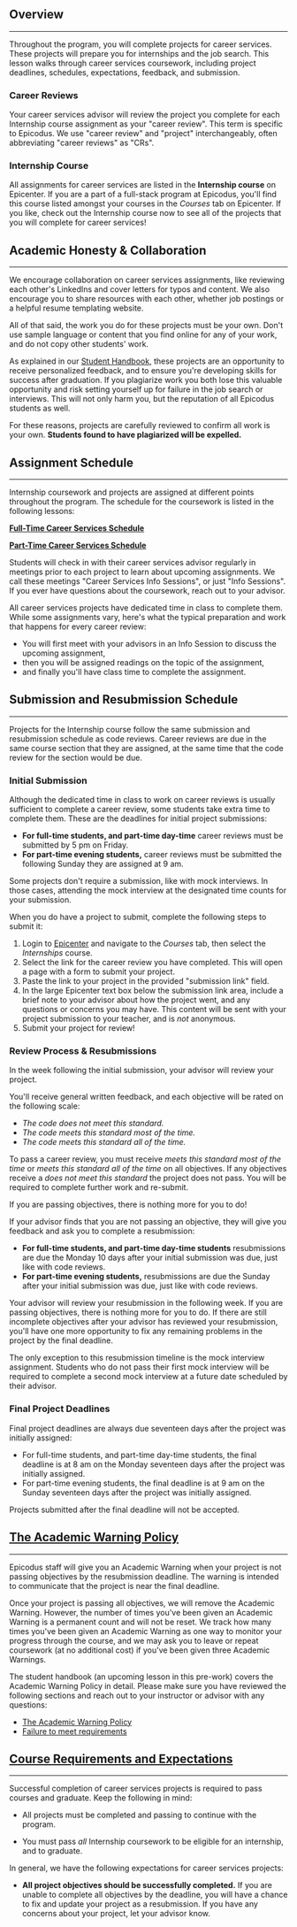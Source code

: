 ## Overview

---

Throughout the program, you will complete projects for career services. These projects will prepare you for internships and the job search. This lesson walks through career services coursework, including project deadlines, schedules, expectations, feedback, and submission.

### Career Reviews

Your career services advisor will review the project you complete for each Internship course assignment as your "career review". This term is specific to Epicodus. We use "career review" and "project" interchangeably, often abbreviating "career reviews" as "CRs".

### Internship Course

All assignments for career services are listed in the **Internship course** on Epicenter. If you are a part of a full-stack program at Epicodus, you'll find this course listed amongst your courses in the _Courses_ tab on Epicenter. If you like, check out the Internship course now to see all of the projects that you will complete for career services!

## Academic Honesty & Collaboration

---

We encourage collaboration on career services assignments, like reviewing each other's LinkedIns and cover letters for typos and content. We also encourage you to share resources with each other, whether job postings or a helpful resume templating website.

All of that said, the work you do for these projects must be your own. Don't use sample language or content that you find online for any of your work, and do not copy other students' work.

As explained in our [Student Handbook](/student-handbook#academic-honesty), these projects are an opportunity to receive personalized feedback, and to ensure you're developing skills for success after graduation. If you plagiarize work you both lose this valuable opportunity and risk setting yourself up for failure in the job search or interviews. This will not only harm you, but the reputation of all Epicodus students as well.

For these reasons, projects are carefully reviewed to confirm all work is your own. **Students found to have plagiarized will be expelled.**

## Assignment Schedule

---

Internship coursework and projects are assigned at different points throughout the program. The schedule for the coursework is listed in the following lessons:

**<span class="glyphicon glyphicon-link"></span> [Full-Time Career Services Schedule](https://pre-work.learnhowtoprogram.com/getting-started-at-epicodus/career-services-schedule-full-time)**

**<span class="glyphicon glyphicon-link"></span> [Part-Time Career Services Schedule](https://pre-work.learnhowtoprogram.com/getting-started-at-epicodus/career-services-schedule-part-time)**

Students will check in with their career services advisor regularly in meetings prior to each project to learn about upcoming assignments. We call these meetings "Career Services Info Sessions", or just "Info Sessions". If you ever have questions about the coursework, reach out to your advisor.

All career services projects have dedicated time in class to complete them. While some assignments vary, here's what the typical preparation and work that happens for every career review:

* You will first meet with your advisors in an Info Session to discuss the upcoming assignment,
* then you will be assigned readings on the topic of the assignment,
* and finally you'll have class time to complete the assignment.

## Submission and Resubmission Schedule

---

Projects for the Internship course follow the same submission and resubmission schedule as code reviews. Career reviews are due in the same course section that they are assigned, at the same time that the code review for the section would be due.

### Initial Submission

Although the dedicated time in class to work on career reviews is usually sufficient to complete a career review, some students take extra time to complete them. These are the deadlines for initial project submissions:

  * **For full-time students, and part-time day-time** career reviews must be submitted by 5 pm on Friday.
  * **For part-time evening students,** career reviews must be submitted the following Sunday they are assigned at 9 am.

Some projects don't require a submission, like with mock interviews. In those cases, attending the mock interview at the designated time counts for your submission.

When you do have a project to submit, complete the following steps to submit it:

1.  Login to [Epicenter](https://epicenter.epicodus.com/) and navigate to the _Courses_ tab, then select the _Internships_ course.
2.  Select the link for the career review you have completed. This will open a page with a form to submit your project.
3.  Paste the link to your project in the provided "submission link" field.
4.  In the large Epicenter text box below the submission link area, include a brief note to your advisor about how the project went, and any questions or concerns you may have. This content will be sent with your project submission to your teacher, and is _not_ anonymous.
7.  Submit your project for review!

### Review Process & Resubmissions

In the week following the initial submission, your advisor will review your project.

You'll receive general written feedback, and each objective will be rated on the following scale:

* *The code does not meet this standard.*
* *The code meets this standard most of the time.*
* *The code meets this standard all of the time.*

To pass a career review, you must receive _meets this standard most of the time_ or _meets this standard all of the time_ on all objectives. If any objectives receive a _does not meet this standard_ the project does not pass. You will be required to complete further work and re-submit.

If you are passing objectives, there is nothing more for you to do!

If your advisor finds that you are not passing an objective, they will give you feedback and ask you to complete a resubmission:

  * **For full-time students, and part-time day-time students** resubmissions are due the Monday 10 days after your initial submission was due, just like with code reviews.
  * **For part-time evening students,** resubmissions are due the Sunday after your initial submission was due, just like with code reviews.

Your advisor will review your resubmission in the following week. If you are passing objectives, there is nothing more for you to do. If there are still incomplete objectives after your advisor has reviewed your resubmission, you'll have one more opportunity to fix any remaining problems in the project by the final deadline.

The only exception to this resubmission timeline is the mock interview assignment. Students who do not pass their first mock interview will be required to complete a second mock interview at a future date scheduled by their advisor. 

### Final Project Deadlines

Final project deadlines are always due seventeen days after the project was initially assigned:

  * For full-time students, and part-time day-time students, the final deadline is at 8 am on the Monday seventeen days after the project was initially assigned.
  * For part-time evening students, the final deadline is at 9 am on the Sunday seventeen days after the project was initially assigned.

Projects submitted after the final deadline will not be accepted.

## [The Academic Warning Policy](#the-academic-warning-policy)
---

Epicodus staff will give you an Academic Warning when your project is not passing objectives by the resubmission deadline. The warning is intended to communicate that the project is near the final deadline.

Once your project is passing all objectives, we will remove the Academic Warning. However, the number of times you've been given an Academic Warning is a permanent count and will not be reset. We track how many times you've been given an Academic Warning as one way to monitor your progress through the course, and we may ask you to leave or repeat coursework (at no additional cost) if you've been given three Academic Warnings.

The student handbook (an upcoming lesson in this pre-work) covers the Academic Warning Policy in detail. Please make sure you have reviewed the following sections and reach out to your instructor or advisor with any questions:

*  [The Academic Warning Policy](/student-handbook#the-academic-warning-policy)
*  [Failure to meet requirements](/student-handbook#failure-to-meet-requirements)

## [Course Requirements and Expectations](#course-requirements)

---

Successful completion of career services projects is required to pass courses and graduate. Keep the following in mind:

* All projects must be completed and passing to continue with the program.

* You must pass _all_ Internship coursework to be eligible for an internship, and to graduate.

In general, we have the following expectations for career services projects:

* **All project objectives should be successfully completed.** If you are unable to complete all objectives by the deadline, you will have a chance to fix and update your project as a resubmission. If you have any concerns about your project, let your advisor know.
